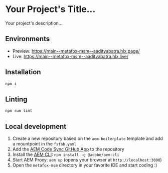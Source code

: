 # Your Project's Title...
Your project's description...

## Environments
- Preview: https://main--metafox-msm--aadityabatra.hlx.page/
- Live: https://main--metafox-msm--aadityabatra.hlx.live/

## Installation

```sh
npm i
```

## Linting

```sh
npm run lint
```

## Local development

1. Create a new repository based on the `aem-boilerplate` template and add a mountpoint in the `fstab.yaml`
1. Add the [AEM Code Sync GitHub App](https://github.com/apps/aem-code-sync) to the repository
1. Install the [AEM CLI](https://github.com/adobe/helix-cli): `npm install -g @adobe/aem-cli`
1. Start AEM Proxy: `aem up` (opens your browser at `http://localhost:3000`)
1. Open the `metafox-msm` directory in your favorite IDE and start coding :)
